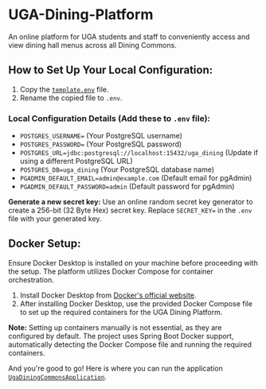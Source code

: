 # UGA-Dining-Platform
An online platform for UGA students and staff to conveniently access and view dining hall menus across all Dining Commons.

## How to Set Up Your Local Configuration:

1. Copy the [`template.env`](template.env) file.
2. Rename the copied file to `.env`.

### Local Configuration Details (Add these to `.env` file):

- `POSTGRES_USERNAME=` (Your PostgreSQL username)
- `POSTGRES_PASSWORD=` (Your PostgreSQL password)
- `POSTGRES_URL=jdbc:postgresql://localhost:15432/uga_dining` (Update if using a different PostgreSQL URL)
- `POSTGRES_DB=uga_dining` (Your PostgreSQL database name)
- `PGADMIN_DEFAULT_EMAIL=admin@example.com` (Default email for pgAdmin)
- `PGADMIN_DEFAULT_PASSWORD=admin` (Default password for pgAdmin)

**Generate a new secret key:**
Use an online random secret key generator to create a 256-bit (32 Byte Hex) secret key. Replace `SECRET_KEY=` in the `.env` file with your generated key.

## Docker Setup:

Ensure Docker Desktop is installed on your machine before proceeding with the setup. The platform utilizes Docker Compose for container orchestration.

1. Install Docker Desktop from [Docker's official website](https://www.docker.com/products/docker-desktop/).
2. After installing Docker Desktop, use the provided Docker Compose file to set up the required containers for the UGA Dining Platform.

**Note:** Setting up containers manually is not essential, as they are configured by default. The project uses Spring Boot Docker support, automatically detecting the Docker Compose file and running the required containers.

And you're good to go! 
Here is where you can run the application [`UgaDiningCommonsApplication`](src/main/java/com/db/project/ugadining/UgaDiningCommonsApplication.java).
